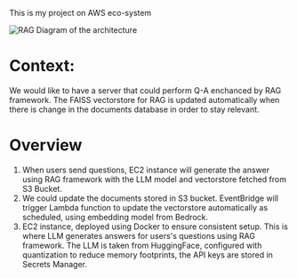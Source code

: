This is my project on AWS eco-system

![RAG](https://github.com/user-attachments/assets/5f456dd5-3053-48f4-a8e9-647d219d93f8)
Diagram of the architecture

# Context:
We would like to have a server that could perform Q-A enchanced by RAG framework. The FAISS vectorstore for RAG is updated automatically when there is change in the documents database in order to stay relevant.

# Overview
1. When users send questions, EC2 instance will generate the answer using RAG framework with the LLM model and vectorstore fetched from S3 Bucket.
2. We could update the documents stored in S3 bucket. EventBridge will trigger Lambda function to update the vectorstore automatically as scheduled, using embedding model from Bedrock.
3. EC2 instance, deployed using Docker to ensure consistent setup. This is where LLM generates answers for users's questions using RAG framework. The LLM is taken from HuggingFace, configured with quantization to reduce memory footprints, the API keys are stored in Secrets Manager.

